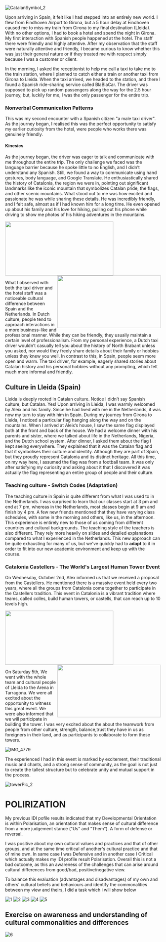 ![CatalanSymbol_2](/uploads/fedee8527195c9773287691ef801481d/CatalanSymbol_2.jpg)

Upon arriving in Spain, it felt like I had stepped into an entirely new world. I flew from Eindhoven Airport to Girona, but a 5 hour delay at Eindhoven caused me to miss my train from Girona to my final destination (Lleida). With no other options, I had to book a hotel and spend the night in Girona. My first interaction with Spanish people happened at the hotel. The staff there were friendly and highly attentive. After my observation that the staff were naturally attentive and friendly, I became curious to know whether this was just their general nature or if they treated me with respect simply because I was a customer or client. 

In the morning, I asked the receptionist to help me call a taxi to take me to the train station, where I planned to catch either a train or another taxi from Girona to Lleida. When the taxi arrived, we headed to the station, and there I found a Spanish ride-sharing service called BlaBlaCar. The driver was supposed to pick up random passengers along the way for the 2.5 hour journey, but, luckily for me, I was the only passenger for the entire trip.

### Nonverbal Communication Patterns

This was my second encounter with a Spanish citizen "a male taxi driver". As the journey began, I realised this was the perfect opportunity to satisfy my earlier curiosity from the hotel, were people who works there was genuinely friendly. 

#### Kinesics
As the journey began, the driver was eager to talk and communicate with me throughout the entire trip. The only challenge we faced was the language barrier because he spoke little to no English, and I didn’t understand any Spanish. Still, we found a way to communicate using hand gestures, body language, and Google Translate. He enthusiastically shared the history of Catalonia, the region we were in, pointing out significant landmarks like the iconic mountain that symbolizes Catalan pride, the flags, and other scenic mountains. What stood out to me was how excited and passionate he was while sharing these details. He was incredibly friendly, and I felt safe, almost as if I had known him for a long time. He even opened up about his family and his love for hiking, pulling out his phone while driving to show me photos of his hiking adventures in the mountains.

<img src="/uploads/fcc9f86a8e66b8e5bdb33963d38ed1d2/catalanflag.jpg" width="350"
height="175"> <img src="/uploads/794270db785c03495d8849b7ed3c0898/catalanRock.jpg" width="335"
height="170" img align="right">

What I observed with both the taxi driver and the hotel staff was a noticeable cultural difference between Spain and the Netherlands. In Dutch culture, people tend to approach interactions in a more business-like and professional manner. While they can be friendly, they usually maintain a certain level of professionalism. From my personal experience, a Dutch taxi driver wouldn’t casually tell you about the history of North Brabant unless you asked, nor would they freely share details about their family or hobbies unless they knew you well. In contrast to this, in Spain, people seem more open and warm. The taxi driver, for example, eagerly shared stories about Catalan history and his personal hobbies without any prompting, which felt much more informal and friendly.

## Culture in Lleida (Spain) 

Lleida is deeply rooted in Catalan culture. Notice I didn’t say Spanish culture, but Catalan. Yes! Upon arriving in Lleida, I was warmly welcomed by Aleix and his family. Since he had lived with me in the Netherlands, it was now my turn to stay with him in Spain. During my journey from Girona to Lleida, I noticed a particular  flag hanging along the way and on the mountains. When I arrived at Aleix’s house, I saw the same flag displayed both at the front and back of the house. We had a welcome dinner with his parents and sister, where we talked about life in the Netherlands, Nigeria, and the Dutch school system. After dinner, I asked them about the flag I kept seeing everywhere. They explained that it was the Catalan flag and that it symbolises their culture and identity. Although they are part of Spain, but they proudly represent Catalonia and its distinct heritage. All this time, on my way here, I assumed the flag was from a football team. It was only after satisfying my curiosity and asking about it that I discovered it was actually the flag representing an entire group of people and their culture.

### Teaching culture - Switch Codes (Adaptation)

The teaching culture in Spain is quite different from what I was used to in the Netherlands. I was surprised to learn that our classes start at 3 pm and end at 7 pm, whereas in the Netherlands, most classes begin at 9 am and finish by 4 pm. A few new friends mentioned that they have varying class schedules, with some in the morning and others, like us, in the afternoon. This experience is entirely new to those of us coming from different countries and cultural backgrounds. The teaching style of the teachers is also different. They rely more heavily on slides and detailed explanations compared to what I experienced in the Netherlands. This new approach can be quite exhausting for many of us, but we've quickly had to **adapt** to it in order to fit into our new academic environment and keep up with the course.

### Catalonia Castellers - The World's Largest Human Tower Event

On Wednesday, October 2nd, Alex informed us that we received a proposal from the Castellers. He mentioned there is a massive event held every two years, where all the groups from Catalonia come together to participate in the Castellers tradition. This event in Catalonia is a vibrant tradition where teams, called colles, build human towers, or castells, that can reach up to 10 levels high. 

<img src="/uploads/eb3805fbec7892237e07976fa3eb774e/c1.jpeg" width="350"
height="175"> <img src="/uploads/291408ec44ec84530d83b5edd8f7cd5b/c.jpeg" width="335"
height="170" img align="right">

On Saturday 5th, We went with the whole team and cultural people of Lleida to the Arena in Tarragona. We were all excited about the opportunity to witness this great event. We were also informed that we will participate in building the tower. I was very excited about the about the teamwork from people from other culture, strength, balance,trust they have in us as foreigners in their land, and as participants to collaborate to form these towers. 

![IMG_4779](/uploads/70d7e0b6f5bd199a63f910e906999d92/IMG_4779.jpg)

The experienced I had in this event is marked by excitement, their traditional music and chants, and a strong sense of community, as the goal is not just to create the tallest structure but to celebrate unity and mutual support in the process.

![towerPic_2](/uploads/5745085becbeece39e4461c330aa0eb6/towerPic_2.JPG)

# POLIRIZATION

My previous IDI pofile results indicated that my Developmental Orientation is within Polarisation, an orientation that makes sense of cultural difference from a more judgement stance ("Us" and "Them"). A form of defense or reversal.  

I was positive about my own cultural values and practices and that of other groups, and at the same time critical of another's cultural practice and that of mine own. In same case I was Defensive and in another case I Critical which actually makes my IDI profile result Polarisation. Overall this is not a bad outcome, as this an awareness of the challenges that can arise around cultural differences from good/bad, positive/negative view. 

To balance this evaluation (advantages and disadvantages) of my own and others' cultural beliefs and behaviours and identify the commonalities between my view and theirs, I did a task which i will show below

![1](/uploads/7053cd39326542d4a4eff00645273f92/1.png)
![2](/uploads/21d899d5383f175d3d4ea7040e6072f6/2.png)
![3](/uploads/f6e21dca4edd80a02501717478c50cd9/3.png)
![4](/uploads/f64e36e7ca360886b1fba904f343a0e9/4.png)
![5](/uploads/6eac852c9901fed26678062311d58831/5.png)

## Exercise on awareness and understanding of cultural commonalities and differences

![6](/uploads/17dc24958876e77b4b28223e45c1ca16/6.png)